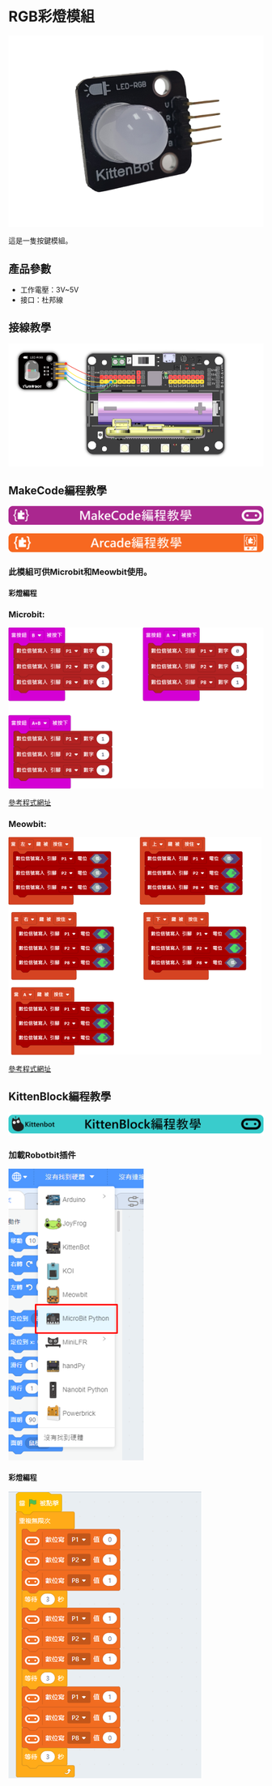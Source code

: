 # RGB彩燈模組

![](./images/RGB1.png)

這是一隻按鍵模組。

## 產品參數

- 工作電壓：3V~5V
- 接口：杜邦線

## 接線教學

![](./images/RGB_wire.png)

## MakeCode編程教學

![](./PWmodules/images/mcbanner.png)

![](../meowbit/images/acbanner.png)

### 此模組可供Microbit和Meowbit使用。

#### 彩燈編程

### Microbit:

![](./images/rgb_code.png)

[參考程式網址](https://makecode.microbit.org/_Tq7Y963gW1fA)

### Meowbit:

![](./images/rgb_codeMeow.png)

[參考程式網址](https://makecode.com/_C13AgeUHz0M3)

## KittenBlock編程教學

![](./PWmodules/images/kbbanner.png)

### 加載Robotbit插件

![](./images/addRB.png)

#### 彩燈編程

![](./images/rgb_code2.png)
